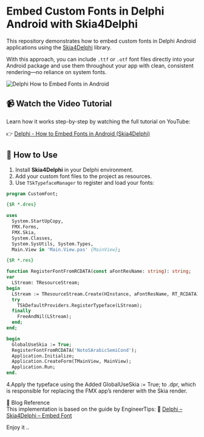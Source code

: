 # Embed Custom Fonts in Delphi Android with Skia4Delphi

This repository demonstrates how to embed custom fonts in Delphi Android applications using the [Skia4Delphi](https://skia4delphi.org/) library.

With this approach, you can include `.ttf` or `.otf` font files directly into your Android package and use them throughout your app with clean, consistent rendering—no reliance on system fonts.  

![Delphi How to Embed Fonts in Android](https://github.com/user-attachments/assets/b62f1d93-aba4-44ff-837b-896d1a6fe5f6)


## 📹 Watch the Video Tutorial

Learn how it works step-by-step by watching the full tutorial on YouTube:

👉 [Delphi - How to Embed Fonts in Android (Skia4Delphi)](https://www.youtube.com/watch?v=BttRr7yHGAY)

## 🔧 How to Use

1. Install **Skia4Delphi** in your Delphi environment.
2. Add your custom font files to the project as resources.
3. Use `TSkTypefaceManager` to register and load your fonts:

```pascal
program CustomFont;

{$R *.dres}

uses
  System.StartUpCopy,
  FMX.Forms,
  FMX.Skia,
  System.Classes,
  System.SysUtils, System.Types,
  Main.View in 'Main.View.pas' {MainView};

{$R *.res}

function RegisterFontFromRCDATA(const aFontResName: string): string;
var
  LStream: TResourceStream;
begin
  LStream := TResourceStream.Create(HInstance, aFontResName, RT_RCDATA);;
  try
    TSkDefaultProviders.RegisterTypeface(LStream);
  finally
    FreeAndNil(LStream);
  end;
end;

begin
  GlobalUseSkia := True;
  RegisterFontFromRCDATA('NotoSArabicSemiCond');
  Application.Initialize;
  Application.CreateForm(TMainView, MainView);
  Application.Run;
end.
```  
4.Apply the typeface using the Added GlobalUseSkia := True; to .dpr, which is responsible for replacing the FMX app’s renderer with the Skia render.

📄 Blog Reference  
This implementation is based on the guide by EngineerTips:
🔗 [Delphi – Skia4Delphi – Embed Font](https://engineertips.wordpress.com/2022/09/23/delphi-skia4delphi-embed-font/)  

Enjoy it ..
